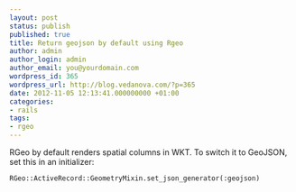 ```yaml
---
layout: post
status: publish
published: true
title: Return geojson by default using Rgeo
author: admin
author_login: admin
author_email: you@yourdomain.com
wordpress_id: 365
wordpress_url: http://blog.vedanova.com/?p=365
date: 2012-11-05 12:13:41.000000000 +01:00
categories:
- rails
tags:
- rgeo
---
```

RGeo by default renders spatial columns in WKT. To switch it to GeoJSON, set this in an initializer:

    RGeo::ActiveRecord::GeometryMixin.set_json_generator(:geojson)
